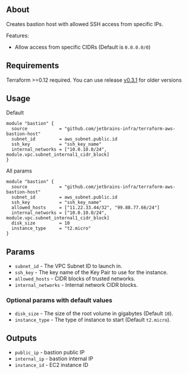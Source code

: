## About

Creates bastion host with allowed SSH access from specific IPs.

Features:
* Allow access from specific CIDRs (Default is `0.0.0.0/0`)

## Requirements
Terraform >=0.12 required. You can use release [v0.3.1](https://github.com/jetbrains-infra/terraform-aws-bastion-host/releases/tag/v0.3.1) for older versions

## Usage

Default
```
module "bastion" {
  source            = "github.com/jetbrains-infra/terraform-aws-bastion-host"
  subnet_id         = aws_subnet.public.id
  ssh_key           = "ssh_key_name"
  internal_networks = ["10.0.10.0/24", module.vpc.subnet_internal1_cidr_block]
}
``` 

All params
```
module "bastion" {
  source            = "github.com/jetbrains-infra/terraform-aws-bastion-host"  
  subnet_id         = aws_subnet.public.id
  ssh_key           = "ssh_key_name"
  allowed_hosts     = ["11.22.33.44/32", "99.88.77.66/24"]
  internal_networks = ["10.0.10.0/24", module.vpc.subnet_internal1_cidr_block]
  disk_size         = 10
  instance_type     = "t2.micro"
}
```

## Params

* `subnet_id` - The VPC Subnet ID to launch in.
* `ssh_key` - The key name of the Key Pair to use for the instance.
* `allowed_hosts` - CIDR blocks of trusted networks.
* `internal_networks` - Internal network CIDR blocks.


### Optional params with default values

* `disk_size` - The size of the root volume in gigabytes (Default `10`).
* `instance_type` - The type of instance to start (Default `t2.micro`).

## Outputs

* `public_ip` - bastion public IP
* `internal_ip` - bastion internal IP
* `instance_id` - EC2 instance ID
